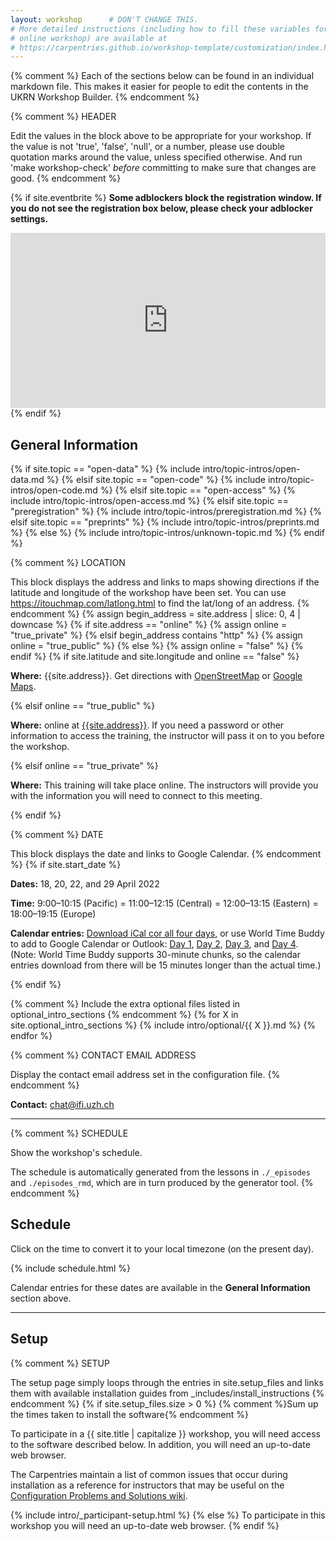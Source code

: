 ```yaml
---
layout: workshop      # DON'T CHANGE THIS.
# More detailed instructions (including how to fill these variables for an
# online workshop) are available at
# https://carpentries.github.io/workshop-template/customization/index.html
---
```


{% comment %}
Each of the sections below can be found in an individual markdown file.
This makes it easier for people to edit the contents in the UKRN Workshop Builder.
{% endcomment %}

{% comment %}
HEADER

Edit the values in the block above to be appropriate for your workshop.
If the value is not 'true', 'false', 'null', or a number, please use
double quotation marks around the value, unless specified otherwise.
And run 'make workshop-check' *before* committing to make sure that changes are good.
{% endcomment %}

{% if site.eventbrite %}
**Some adblockers block the registration window. If you do not see the
  registration box below, please check your adblocker settings.**

<iframe
  src="https://www.eventbrite.com/tickets-external?eid={{site.eventbrite}}&ref=etckt"
  frameborder="0"
  width="100%"
  height="280px"
  scrolling="auto">
</iframe>
{% endif %}


<h2 id="general">General Information</h2>

{% if site.topic == "open-data" %}
{% include intro/topic-intros/open-data.md %}
{% elsif site.topic == "open-code" %}
{% include intro/topic-intros/open-code.md %}
{% elsif site.topic == "open-access" %}
{% include intro/topic-intros/open-access.md %}
{% elsif site.topic == "preregistration" %}
{% include intro/topic-intros/preregistration.md %}
{% elsif site.topic == "preprints" %}
{% include intro/topic-intros/preprints.md %}
{% else %}
{% include intro/topic-intros/unknown-topic.md %}
{% endif %}

{% comment %}
LOCATION

This block displays the address and links to maps showing directions
if the latitude and longitude of the workshop have been set.  You
can use https://itouchmap.com/latlong.html to find the lat/long of an
address.
{% endcomment %}
{% assign begin_address = site.address | slice: 0, 4 | downcase  %}
{% if site.address == "online" %}
{% assign online = "true_private" %}
{% elsif begin_address contains "http" %}
{% assign online = "true_public" %}
{% else %}
{% assign online = "false" %}
{% endif %}
{% if site.latitude and site.longitude and online == "false" %}
<p id="where">
  <strong>Where:</strong>
  {{site.address}}.
  Get directions with
  <a href="//www.openstreetmap.org/?mlat={{site.latitude}}&mlon={{site.longitude}}&zoom=16">OpenStreetMap</a>
  or
  <a href="//maps.google.com/maps?q={{site.latitude}},{{site.longitude}}">Google Maps</a>.
</p>
{% elsif online == "true_public" %}
<p id="where">
  <strong>Where:</strong>
  online at <a href="{{site.address}}">{{site.address}}</a>.
  If you need a password or other information to access the training,
  the instructor will pass it on to you before the workshop.
</p>
{% elsif online == "true_private" %}
<p id="where">
  <strong>Where:</strong> This training will take place online.
  The instructors will provide you with the information you will need to connect to this meeting.
</p>
{% endif %}

{% comment %}
DATE

This block displays the date and links to Google Calendar.
{% endcomment %}
{% if site.start_date %}
<p id="when">
  <strong>Dates:</strong>
  18, 20, 22, and 29 April 2022
</p>
<p>
  <strong>Time:</strong>
    9:00–10:15 (Pacific) = 11:00–12:15 (Central) = 12:00–13:15 (Eastern) = 18:00–19:15 (Europe)
</p>
<p>
  <strong>Calendar entries:</strong>
  <a href="https://drive.google.com/file/d/19fGGn9XhkRVOPYCzuZoXvqY-xiRukE3a/view?usp=sharing" target="_blank">Download iCal cor all four days</a>, or
  use World Time Buddy to add to Google Calendar or Outlook:
  <a href="https://www.worldtimebuddy.com/?qm=1&lid=2657896,5391959,5128581,4335045&h=2657896&date=2022-4-18&sln=18-19.5&hf=1" target="_blank">Day 1</a>,
  <a href="https://www.worldtimebuddy.com/?qm=1&lid=2657896,5391959,5128581,4335045&h=2657896&date=2022-4-20&sln=18-19.5&hf=1" target="_blank">Day 2</a>,
    <a href="https://www.worldtimebuddy.com/?qm=1&lid=2657896,5391959,5128581,4335045&h=2657896&date=2022-4-22&sln=18-19.5&hf=1" target="_blank">Day 3</a>, and
    <a href="https://www.worldtimebuddy.com/?qm=1&lid=2657896,5391959,5128581,4335045&h=2657896&date=2022-4-29&sln=18-19.5&hf=1" target="_blank">Day 4</a>. (Note: World Time Buddy supports 30-minute chunks, so the calendar entries download from there will be 15 minutes longer than the actual time.)
</p>


{% endif %}

{% comment %} Include the extra optional files listed in optional_intro_sections {% endcomment %}
{% for X in site.optional_intro_sections %}
{% include intro/optional/{{ X }}.md %}
{% endfor %}

{% comment %}
CONTACT EMAIL ADDRESS

Display the contact email address set in the configuration file.
{% endcomment %}
<p id="contact">
  <strong>Contact:</strong>
  <a href='mailto:chat@ifi.uzh.ch?subject=[CHI Course]'>chat@ifi.uzh.ch</a>
</p>

<hr/>

{% comment %}
SCHEDULE

Show the workshop's schedule.

The schedule is automatically generated from the lessons in `./_episodes` and `./episodes_rmd`, which are in turn produced by the generator tool.
{% endcomment %}

<h2 id="schedule">Schedule</h2>
Click on the time to convert it to your local timezone (on the present day). 

{% include schedule.html %}

Calendar entries for these dates are available in the <strong>General Information</strong> section above.

<hr/>


<h2 id="setup">Setup</h2>
{% comment %}
SETUP

The setup page simply loops through the entries in site.setup_files and links them with available installation guides from _includes/install_instructions
{% endcomment %}
{% if site.setup_files.size > 0 %}
{% comment %}Sum up the times taken to install the software{% endcomment %}

To participate in a {{ site.title | capitalize }}
workshop,
you will need access to the software described below.
In addition, you will need an up-to-date web browser.

The Carpentries maintain a list of common issues that occur during installation as a reference for instructors
that may be useful on the
[Configuration Problems and Solutions wiki](https://github.com/carpentries/workshop-template/wiki/Configuration-Problems-and-Solutions).

{% include intro/_participant-setup.html %}
{% else %}
To participate in this workshop you will need an up-to-date web browser.
{% endif %}


<!--PADLET
{% if site.collaborative_notes %}
<h2 id="collaborative_notes">Collaborative Notes</h2>

<p>
We will use this <a href="{{ site.collaborative_notes }}">Padlet</a> for asking questions, commenting, sharing URLs, and bits of code.
</p>
<hr/>
{% endif %}
-->

<!--SURVEY
{% assign pre = site.pre_survey | size %}
{% assign post = site.post_survey | size %}
<h2 id="surveys">Surveys</h2>
<p>Please be sure to complete these surveys before and after the course.</p>
<p><a href="{{ site.pre_survey }}{{ site.workshop_id }}" target="_blank">Pre-course Survey</a></p>
<p><a href="{{ site.post_survey }}{{ site.workshop_id }}" target="_blank">Post-course Survey</a></p>
<hr/>
-->
